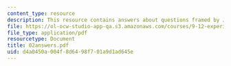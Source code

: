 ```yaml
---
content_type: resource
description: This resource contains answers about questions framed by Julius and Axel.
file: https://ol-ocw-studio-app-qa.s3.amazonaws.com/courses/9-12-experimental-molecular-neurobiology-fall-2006/d4a0450a004f8d6498f701a9d1ad645e_02answers.pdf
file_type: application/pdf
resourcetype: Document
title: 02answers.pdf
uid: d4a0450a-004f-8d64-98f7-01a9d1ad645e
---
```

